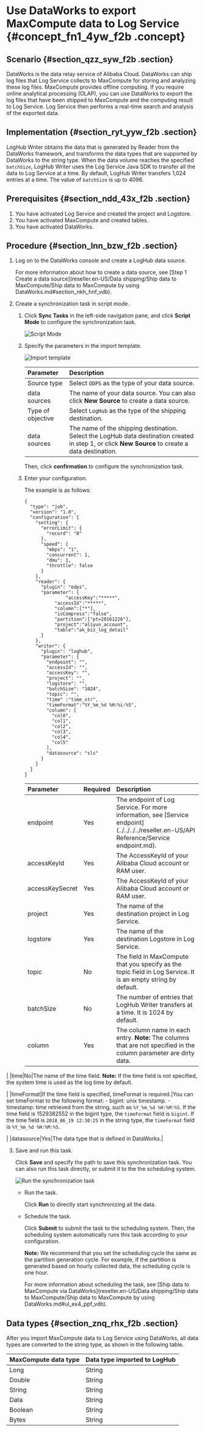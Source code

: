 # Use DataWorks to export MaxCompute data to Log Service {#concept_fn1_4yw_f2b .concept}

## Scenario {#section_qzz_syw_f2b .section}

DataWorks is the data relay service of Alibaba Cloud. DataWorks can ship log files that Log Service collects to MaxCompute for storing and analyzing these log files. MaxCompute provides offline computing. If you require online analytical processing \(OLAP\), you can use DataWorks to export the log files that have been shipped to MaxCompute and the computing result to Log Service. Log Service then performs a real-time search and analysis of the exported data.

## Implementation {#section_ryt_yyw_f2b .section}

LogHub Writer obtains the data that is generated by Reader from the DataWorks framework, and transforms the data types that are supported by DataWorks to the string type. When the data volume reaches the specified `batchSize`, LogHub Writer uses the Log Service Java SDK to transfer all the data to Log Service at a time. By default, LogHub Writer transfers 1,024 entries at a time. The value of `batchSize` is up to 4096.

## Prerequisites {#section_ndd_43x_f2b .section}

1.  You have activated Log Service and created the project and Logstore.
2.  You have activated MaxCompute and created tables.
3.  You have activated DataWorks.

## Procedure {#section_lnn_bzw_f2b .section}

1.  Log on to the DataWorks console and create a LogHub data source.

    For more information about how to create a data source, see [Step 1 Create a data source](reseller.en-US/Data shipping/Ship data to MaxCompute/Ship data to MaxCompute by using DataWorks.md#section_nkh_hnf_vdb).

2.  Create a synchronization task in script mode.
    1.  Click **Sync Tasks** in the left-side navigation pane, and click **Script Mode** to configure the synchronization task.

        ![](images/6581_en-US.png "Script Mode")

    2.  Specify the parameters in the import template.

        ![](images/6582_en-US.png "Import template")

        |Parameter|Description|
        |:--------|:----------|
        |Source type|Select `ODPS` as the type of your data source.|
        |data sources|The name of your data source. You can also click **New Source** to create a data source.|
        |Type of objective|Select `LogHub` as the type of the shipping destination.|
        |data sources|The name of the shipping destination. Select the LogHub data destination created in step 1, or click **New Source** to create a data destination.|

        Then, click **confirmation** to configure the synchronization task.

    3.  Enter your configuration.

        The example is as follows:

        ``` {#codeblock_7r7_w1u_i0v}
        {
          "type": "job",
          "version": "1.0",
          "configuration": {
            "setting": {
              "errorLimit": {
                "record": "0"
              },
              "speed": {
                "mbps": "1",
                "concurrent": 1,
                "dmu": 1,
                "throttle": false
              }
            },
            "reader": {
              "plugin": "odps",
              "parameter": {
                       "accessKey":"*****",
                   "accessId":"*****",
                   "column":["*"],
                   "isCompress":"false",
                   "partition":["pt=20161226"],
                   "project":"aliyun_account",
                   "table":"ak_biz_log_detail"
              }
            },
            "writer": {
              "plugin": "loghub",
              "parameter": {
                "endpoint": "",
                "accessId": "",
                "accessKey": "",
                "project": "",
                "logstore": "",
                "batchSize": "1024",
                "topic": "",
                "time" :"time_str",
                "timeFormat":"%Y_%m_%d %H:%i:%S",
                "column": [
                  "col0",
                  "col1",
                  "col2",
                  "col3",
                  "col4",
                  "col5"
                ],
                "datasource": "sls"
              }
            }
          }
        }
        ```

        |Parameter|Required|Description|
        |:--------|:-------|:----------|
        |endpoint|Yes|The endpoint of Log Service. For more information, see [Service endpoint](../../../../reseller.en-US/API Reference/Service endpoint.md).|
        |accessKeyId|Yes|The AccessKeyId of your Alibaba Cloud account or RAM user.|
        |accessKeySecret|Yes|The AccessKeyId of your Alibaba Cloud account or RAM user.|
        |project|Yes|The name of the destination project in Log Service.|
        |logstore|Yes|The name of the destination Logstore in Log Service.|
        |topic|No|The field in MaxCompute that you specify as the topic field in Log Service. It is an empty string by default.|
        |batchSize|No|The number of entries that LogHub Writer transfers at a time. It is 1024 by default.|
        |column|Yes|The column name in each entry. **Note:** The columns that are not specified in the column parameter are dirty data.

 |
        |time|No|The name of the time field. **Note:** If the time field is not specified, the system time is used as the log time by default.

 |
        |timeFormat|If the time field is specified, timeFormat is required.|You can set timeFormat to the following format:         -   bigint: unix timestamp.
        -   timestamp: time retrieved from the string, such as `%Y_%m_%d %H:%M:%S`.
 If the time field is 1529382552 in the bigint type, the `timeFormat` field is `bigint`. If the time field is `2018_06_19 12:30:25` in the string type, the `timeFormat` field is `%Y_%m_%d %H:%M:%S`.

 |
        |datasource|Yes|The data type that is defined in DataWorks.|

3.  Save and run this task.

    Click **Save** and specify the path to save this synchronization task. You can also run this task directly, or submit it to the the scheduling system.

    ![](images/6583_en-US.png "Run the synchronization task")

    -   Run the task.

        Click **Run** to directly start synchronizing all the data.

    -   Schedule the task.

        Click **Submit** to submit the task to the scheduling system. Then, the scheduling system automatically runs this task according to your configuration.

        **Note:** We recommend that you set the scheduling cycle the same as the partition generation cycle. For example, if the partition is generated based on hourly collected data, the scheduling cycle is one hour.

        For more information about scheduling the task, see [Ship data to MaxCompute via DataWorks](reseller.en-US/Data shipping/Ship data to MaxCompute/Ship data to MaxCompute by using DataWorks.md#ul_ex4_ppf_vdb).


## Data types {#section_znq_rhx_f2b .section}

After you import MaxCompute data to Log Service using DataWorks, all data types are converted to the string type, as shown in the following table.

|MaxCompute data type|Data type imported to LogHub|
|:-------------------|:---------------------------|
|Long|String|
|Double|String|
|String|String|
|Data|String|
|Boolean|String|
|Bytes|String|

